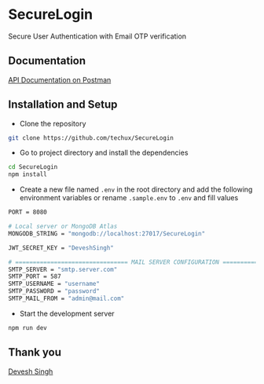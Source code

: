 # SecureLogin
Secure User Authentication with Email OTP verification

## Documentation
[API Documentation on Postman](https://www.postman.com/satellite-astronomer-50638594/assingments/collection/5gyy1ps/secure-login-system?action=share&creator=26661759)

## Installation and Setup
 - Clone the repository
 ```bash
 git clone https://github.com/techux/SecureLogin
```
- Go to project directory and install the dependencies
```bash
cd SecureLogin
npm install
```
- Create a new file named `.env` in the root directory and add the following environment variables or rename `.sample.env` to `.env` and fill values

```bash
PORT = 8080

# Local server or MongoDB Atlas
MONGODB_STRING = "mongodb://localhost:27017/SecureLogin" 

JWT_SECRET_KEY = "DeveshSingh"

# ================================ MAIL SERVER CONFIGURATION ===============
SMTP_SERVER = "smtp.server.com"
SMTP_PORT = 587
SMTP_USERNAME = "username"
SMTP_PASSWORD = "password"
SMTP_MAIL_FROM = "admin@mail.com"

```

- Start the development server
```bash
npm run dev
```

## Thank you
[Devesh Singh](https://github.com/techux)